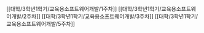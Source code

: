 [[대학/3학년1학기/교육용소프트웨어개발/1주차]]
[[대학/3학년1학기/교육용소프트웨어개발/2주차]]
[[대학/3학년1학기/교육용소프트웨어개발/3주차]]
[[대학/3학년1학기/교육용소프트웨어개발/5주차]]